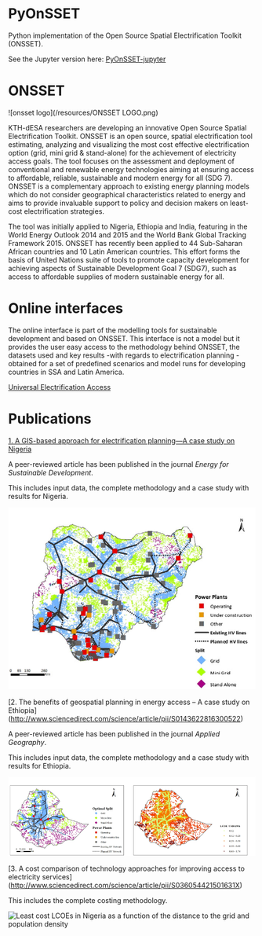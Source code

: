 # PyOnSSET
Python implementation of the Open Source Spatial Electrification Toolkit (ONSSET).

See the Jupyter version here: [PyOnSSET-jupyter](https://github.com/KTH-dESA/PyOnSSET-jupyter)

# ONSSET

![onsset logo](/resources/ONSSET LOGO.png)

KTH-dESA researchers are developing an innovative Open Source Spatial Electrification Toolkit. ONSSET is an open source, spatial electrification tool estimating, analyzing and visualizing the most cost effective electrification option (grid, mini grid & stand-alone) for the achievement of electricity access goals. The tool focuses on the assessment and deployment of conventional and renewable energy technologies aiming at ensuring access to affordable, reliable, sustainable and modern energy for all (SDG 7). ONSSET is a complementary approach to existing energy planning models which do not consider geographical characteristics related to energy and aims to provide invaluable support to policy and decision makers on least-cost electrification strategies.

The tool was initially applied to Nigeria, Ethiopia and India, featuring in the World Energy Outlook 2014 and 2015 and the World Bank Global Tracking Framework 2015. ONSSET has recently been applied to 44 Sub-Saharan African countries and  10 Latin American countries. This effort forms the basis of United Nations suite of tools to promote capacity development for achieving aspects of Sustainable Development Goal 7 (SDG7), such as access to affordable supplies of modern sustainable energy for all.

# Online interfaces

The online interface is part of the modelling tools for sustainable development and based on ONSSET. 
This interface is not a model but it provides the user easy access to the methodology behind ONSSET, the datasets used and key results -with regards to electrification planning - obtained for a set of predefined scenarios and model runs for developing countries in SSA and Latin America. 

[Universal Electrification Access](https://un-desa-modelling.github.io/electrification-paths-visualisation/)


# Publications


[1. A GIS-based approach for electrification planning—A case study on Nigeria](http://www.sciencedirect.com/science/article/pii/S0973082615000952)

A peer-reviewed article has been published in the journal *Energy for Sustainable Development*.

This includes input data, the complete methodology and a case study with results for Nigeria.

![Optimal electrification mix in Nigeria](/resources/nigeria_electrification_map.png "Optimal electrification mix in Nigeria")


[2. The benefits of geospatial planning in energy access – A case study on Ethiopia]
(http://www.sciencedirect.com/science/article/pii/S0143622816300522)

A peer-reviewed article has been published in the journal *Applied Geography*.

This includes input data, the complete methodology and a case study with results for Ethiopia.

![Optimal electrification mix and spatial levelized cost of electricity in Ethiopia](/resources/Ethiopia_optimalmix_LCOE.png "Optimal electrification mix and spatial levelized cost of electricity in Ethiopia")


[3. A cost comparison of technology approaches for improving access to electricity services]
(http://www.sciencedirect.com/science/article/pii/S036054421501631X)

This includes the complete costing methodology. 

![Least cost LCOEs in Nigeria as a function of the distance to the grid and population density
](/resources/Nigeria_LCOE_surface.png "Least cost LCOEs in Nigeria as a function of the distance to the grid and population density
")
